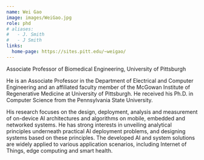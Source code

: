 ```yaml
---
name: Wei Gao
image: images/WeiGao.jpg
role: phd
# aliases:
#   - J. Smith
#   - J Smith
links:
  home-page: https://sites.pitt.edu/~weigao/
---
```


Associate Professor of Biomedical Engineering, University of Pittsburgh

He is an Associate Professor in the Department of Electrical and Computer Engineering and an affiliated faculty member of the McGowan Institute of Regenerative Medicine at University of Pittsburgh. He received his Ph.D. in Computer Science from the Pennsylvania State University.

His research focuses on the design, deployment, analysis and measurement of on-device AI architectures and algorithms on mobile, embedded and networked systems. He has strong interests in unveiling analytical principles underneath practical AI deployment problems, and designing systems based on these principles. The developed AI and system solutions are widely applied to various application scenarios, including Internet of Things, edge computing and smart health.